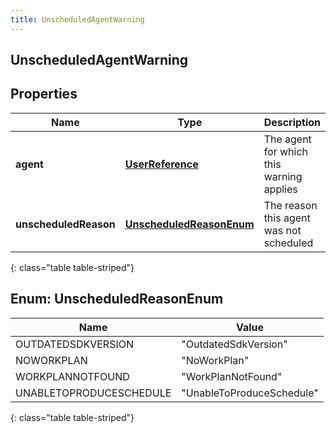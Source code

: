 ```yaml
---
title: UnscheduledAgentWarning
---
```

## UnscheduledAgentWarning


## Properties

| Name | Type | Description | Notes |
| ------------ | ------------- | ------------- | ------------- |
| **agent** | [**UserReference**](UserReference.html) | The agent for which this warning applies |  [optional] |
| **unscheduledReason** | [**UnscheduledReasonEnum**](#UnscheduledReasonEnum) | The reason this agent was not scheduled |  [optional] |
{: class="table table-striped"}


<a name="UnscheduledReasonEnum"></a>

## Enum: UnscheduledReasonEnum

| Name | Value |
| ---- | ----- |
| OUTDATEDSDKVERSION | &quot;OutdatedSdkVersion&quot; |
| NOWORKPLAN | &quot;NoWorkPlan&quot; |
| WORKPLANNOTFOUND | &quot;WorkPlanNotFound&quot; |
| UNABLETOPRODUCESCHEDULE | &quot;UnableToProduceSchedule&quot; |
{: class="table table-striped"}



